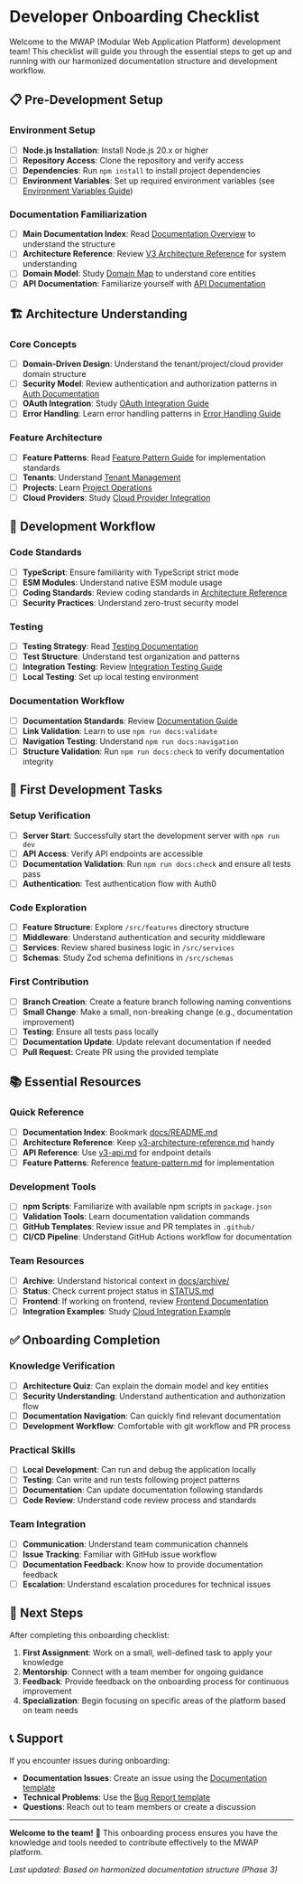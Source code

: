 # Developer Onboarding Checklist

Welcome to the MWAP (Modular Web Application Platform) development team! This checklist will guide you through the essential steps to get up and running with our harmonized documentation structure and development workflow.

## 📋 Pre-Development Setup

### Environment Setup
- [ ] **Node.js Installation**: Install Node.js 20.x or higher
- [ ] **Repository Access**: Clone the repository and verify access
- [ ] **Dependencies**: Run `npm install` to install project dependencies
- [ ] **Environment Variables**: Set up required environment variables (see [Environment Variables Guide](./environment/environment-variables.md))

### Documentation Familiarization
- [ ] **Main Documentation Index**: Read [Documentation Overview](./README.md) to understand the structure
- [ ] **Architecture Reference**: Review [V3 Architecture Reference](./v3-architecture-reference.md) for system understanding
- [ ] **Domain Model**: Study [Domain Map](./v3-domainmap.md) to understand core entities
- [ ] **API Documentation**: Familiarize yourself with [API Documentation](./v3-api.md)

## 🏗️ Architecture Understanding

### Core Concepts
- [ ] **Domain-Driven Design**: Understand the tenant/project/cloud provider domain structure
- [ ] **Security Model**: Review authentication and authorization patterns in [Auth Documentation](./architecture/utility/auth.md)
- [ ] **OAuth Integration**: Study [OAuth Integration Guide](./integrations/oauth-guide.md)
- [ ] **Error Handling**: Learn error handling patterns in [Error Handling Guide](./architecture/utility/errors.md)

### Feature Architecture
- [ ] **Feature Patterns**: Read [Feature Pattern Guide](./features/feature-pattern.md) for implementation standards
- [ ] **Tenants**: Understand [Tenant Management](./features/tenants.md)
- [ ] **Projects**: Learn [Project Operations](./features/projects.md)
- [ ] **Cloud Providers**: Study [Cloud Provider Integration](./features/cloud-providers.md)

## 🔧 Development Workflow

### Code Standards
- [ ] **TypeScript**: Ensure familiarity with TypeScript strict mode
- [ ] **ESM Modules**: Understand native ESM module usage
- [ ] **Coding Standards**: Review coding standards in [Architecture Reference](./v3-architecture-reference.md)
- [ ] **Security Practices**: Understand zero-trust security model

### Testing
- [ ] **Testing Strategy**: Read [Testing Documentation](./testing/README.md)
- [ ] **Test Structure**: Understand test organization and patterns
- [ ] **Integration Testing**: Review [Integration Testing Guide](./testing/INTEGRATION_TESTING.md)
- [ ] **Local Testing**: Set up local testing environment

### Documentation Workflow
- [ ] **Documentation Standards**: Review [Documentation Guide](./documentation-guide.md)
- [ ] **Link Validation**: Learn to use `npm run docs:validate`
- [ ] **Navigation Testing**: Understand `npm run docs:navigation`
- [ ] **Structure Validation**: Run `npm run docs:check` to verify documentation integrity

## 🚀 First Development Tasks

### Setup Verification
- [ ] **Server Start**: Successfully start the development server with `npm run dev`
- [ ] **API Access**: Verify API endpoints are accessible
- [ ] **Documentation Validation**: Run `npm run docs:check` and ensure all tests pass
- [ ] **Authentication**: Test authentication flow with Auth0

### Code Exploration
- [ ] **Feature Structure**: Explore `/src/features` directory structure
- [ ] **Middleware**: Understand authentication and security middleware
- [ ] **Services**: Review shared business logic in `/src/services`
- [ ] **Schemas**: Study Zod schema definitions in `/src/schemas`

### First Contribution
- [ ] **Branch Creation**: Create a feature branch following naming conventions
- [ ] **Small Change**: Make a small, non-breaking change (e.g., documentation improvement)
- [ ] **Testing**: Ensure all tests pass locally
- [ ] **Documentation Update**: Update relevant documentation if needed
- [ ] **Pull Request**: Create PR using the provided template

## 📚 Essential Resources

### Quick Reference
- [ ] **Documentation Index**: Bookmark [docs/README.md](./README.md)
- [ ] **Architecture Reference**: Keep [v3-architecture-reference.md](./v3-architecture-reference.md) handy
- [ ] **API Reference**: Use [v3-api.md](./v3-api.md) for endpoint details
- [ ] **Feature Patterns**: Reference [feature-pattern.md](./features/feature-pattern.md) for implementation

### Development Tools
- [ ] **npm Scripts**: Familiarize with available npm scripts in `package.json`
- [ ] **Validation Tools**: Learn documentation validation commands
- [ ] **GitHub Templates**: Review issue and PR templates in `.github/`
- [ ] **CI/CD Pipeline**: Understand GitHub Actions workflow for documentation

### Team Resources
- [ ] **Archive**: Understand historical context in [docs/archive/](./archive/)
- [ ] **Status**: Check current project status in [STATUS.md](./STATUS.md)
- [ ] **Frontend**: If working on frontend, review [Frontend Documentation](./frontend/)
- [ ] **Integration Examples**: Study [Cloud Integration Example](./cloud-integration-example.md)

## ✅ Onboarding Completion

### Knowledge Verification
- [ ] **Architecture Quiz**: Can explain the domain model and key entities
- [ ] **Security Understanding**: Understand authentication and authorization flow
- [ ] **Documentation Navigation**: Can quickly find relevant documentation
- [ ] **Development Workflow**: Comfortable with git workflow and PR process

### Practical Skills
- [ ] **Local Development**: Can run and debug the application locally
- [ ] **Testing**: Can write and run tests following project patterns
- [ ] **Documentation**: Can update documentation following standards
- [ ] **Code Review**: Understand code review process and standards

### Team Integration
- [ ] **Communication**: Understand team communication channels
- [ ] **Issue Tracking**: Familiar with GitHub issue workflow
- [ ] **Documentation Feedback**: Know how to provide documentation feedback
- [ ] **Escalation**: Understand escalation procedures for technical issues

## 🎯 Next Steps

After completing this onboarding checklist:

1. **First Assignment**: Work on a small, well-defined task to apply your knowledge
2. **Mentorship**: Connect with a team member for ongoing guidance
3. **Feedback**: Provide feedback on the onboarding process for continuous improvement
4. **Specialization**: Begin focusing on specific areas of the platform based on team needs

## 📞 Support

If you encounter issues during onboarding:

- **Documentation Issues**: Create an issue using the [Documentation template](.github/ISSUE_TEMPLATE/documentation.md)
- **Technical Problems**: Use the [Bug Report template](.github/ISSUE_TEMPLATE/bug_report.md)
- **Questions**: Reach out to team members or create a discussion

---

**Welcome to the team!** 🎉 This onboarding process ensures you have the knowledge and tools needed to contribute effectively to the MWAP platform.

*Last updated: Based on harmonized documentation structure (Phase 3)*